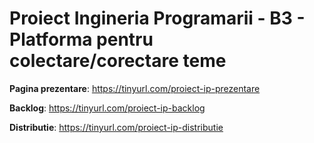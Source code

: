 # Proiect Ingineria Programarii - B3 - Platforma pentru colectare/corectare teme

**Pagina prezentare**: https://tinyurl.com/proiect-ip-prezentare

**Backlog**: https://tinyurl.com/proiect-ip-backlog

**Distributie**: https://tinyurl.com/proiect-ip-distributie